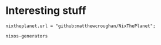 # Interesting stuff

```
nixtheplanet.url = "github:matthewcroughan/NixThePlanet";
```

```
nixos-generators
```
